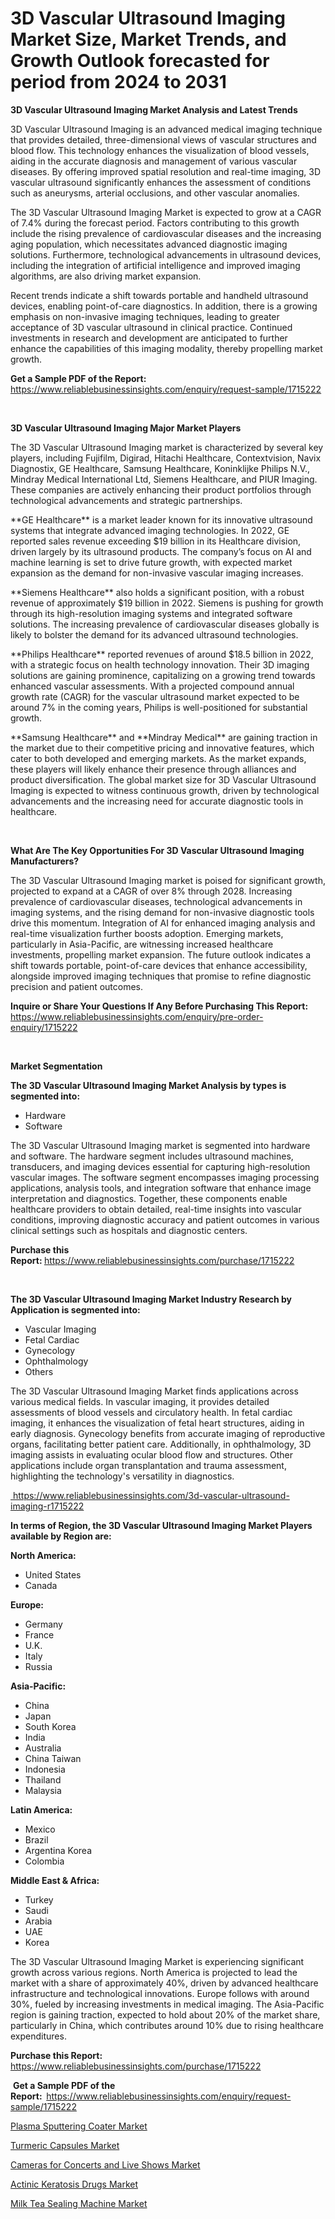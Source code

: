 <p><h1>3D Vascular Ultrasound Imaging Market Size, Market Trends, and Growth Outlook forecasted for period from 2024 to 2031</h1></p><p><strong>3D Vascular Ultrasound Imaging Market Analysis and Latest Trends</strong></p>
<p><p>3D Vascular Ultrasound Imaging is an advanced medical imaging technique that provides detailed, three-dimensional views of vascular structures and blood flow. This technology enhances the visualization of blood vessels, aiding in the accurate diagnosis and management of various vascular diseases. By offering improved spatial resolution and real-time imaging, 3D vascular ultrasound significantly enhances the assessment of conditions such as aneurysms, arterial occlusions, and other vascular anomalies.</p><p>The 3D Vascular Ultrasound Imaging Market is expected to grow at a CAGR of 7.4% during the forecast period. Factors contributing to this growth include the rising prevalence of cardiovascular diseases and the increasing aging population, which necessitates advanced diagnostic imaging solutions. Furthermore, technological advancements in ultrasound devices, including the integration of artificial intelligence and improved imaging algorithms, are also driving market expansion. </p><p>Recent trends indicate a shift towards portable and handheld ultrasound devices, enabling point-of-care diagnostics. In addition, there is a growing emphasis on non-invasive imaging techniques, leading to greater acceptance of 3D vascular ultrasound in clinical practice. Continued investments in research and development are anticipated to further enhance the capabilities of this imaging modality, thereby propelling market growth.</p></p>
<p><strong>Get a Sample PDF of the Report:&nbsp;</strong> <a href="https://www.reliablebusinessinsights.com/enquiry/request-sample/1715222?utm_campaign=97&utm_medium=2&utm_source=Github&utm_content=ia&utm_term=23102024&utm_id=3d-vascular-ultrasound-imaging">https://www.reliablebusinessinsights.com/enquiry/request-sample/1715222</a></p>
<p>&nbsp;</p>
<p><strong>3D Vascular Ultrasound Imaging Major Market Players</strong></p>
<p><p>The 3D Vascular Ultrasound Imaging market is characterized by several key players, including Fujifilm, Digirad, Hitachi Healthcare, Contextvision, Navix Diagnostix, GE Healthcare, Samsung Healthcare, Koninklijke Philips N.V., Mindray Medical International Ltd, Siemens Healthcare, and PIUR Imaging. These companies are actively enhancing their product portfolios through technological advancements and strategic partnerships.</p><p>**GE Healthcare** is a market leader known for its innovative ultrasound systems that integrate advanced imaging technologies. In 2022, GE reported sales revenue exceeding $19 billion in its Healthcare division, driven largely by its ultrasound products. The company’s focus on AI and machine learning is set to drive future growth, with expected market expansion as the demand for non-invasive vascular imaging increases.</p><p>**Siemens Healthcare** also holds a significant position, with a robust revenue of approximately $19 billion in 2022. Siemens is pushing for growth through its high-resolution imaging systems and integrated software solutions. The increasing prevalence of cardiovascular diseases globally is likely to bolster the demand for its advanced ultrasound technologies.</p><p>**Philips Healthcare** reported revenues of around $18.5 billion in 2022, with a strategic focus on health technology innovation. Their 3D imaging solutions are gaining prominence, capitalizing on a growing trend towards enhanced vascular assessments. With a projected compound annual growth rate (CAGR) for the vascular ultrasound market expected to be around 7% in the coming years, Philips is well-positioned for substantial growth.</p><p>**Samsung Healthcare** and **Mindray Medical** are gaining traction in the market due to their competitive pricing and innovative features, which cater to both developed and emerging markets. As the market expands, these players will likely enhance their presence through alliances and product diversification. The global market size for 3D Vascular Ultrasound Imaging is expected to witness continuous growth, driven by technological advancements and the increasing need for accurate diagnostic tools in healthcare.</p></p>
<p>&nbsp;</p>
<p><strong>What Are The Key Opportunities For 3D Vascular Ultrasound Imaging Manufacturers?</strong></p>
<p><p>The 3D Vascular Ultrasound Imaging market is poised for significant growth, projected to expand at a CAGR of over 8% through 2028. Increasing prevalence of cardiovascular diseases, technological advancements in imaging systems, and the rising demand for non-invasive diagnostic tools drive this momentum. Integration of AI for enhanced imaging analysis and real-time visualization further boosts adoption. Emerging markets, particularly in Asia-Pacific, are witnessing increased healthcare investments, propelling market expansion. The future outlook indicates a shift towards portable, point-of-care devices that enhance accessibility, alongside improved imaging techniques that promise to refine diagnostic precision and patient outcomes.</p></p>
<p><strong>Inquire or Share Your Questions If Any Before Purchasing This Report:</strong> <a href="https://www.reliablebusinessinsights.com/enquiry/pre-order-enquiry/1715222?utm_campaign=97&utm_medium=2&utm_source=Github&utm_content=ia&utm_term=23102024&utm_id=3d-vascular-ultrasound-imaging">https://www.reliablebusinessinsights.com/enquiry/pre-order-enquiry/1715222</a></p>
<p>&nbsp;</p>
<p><strong>Market Segmentation</strong></p>
<p><strong>The 3D Vascular Ultrasound Imaging Market Analysis by types is segmented into:</strong></p>
<p><ul><li>Hardware</li><li>Software</li></ul></p>
<p><p>The 3D Vascular Ultrasound Imaging market is segmented into hardware and software. The hardware segment includes ultrasound machines, transducers, and imaging devices essential for capturing high-resolution vascular images. The software segment encompasses imaging processing applications, analysis tools, and integration software that enhance image interpretation and diagnostics. Together, these components enable healthcare providers to obtain detailed, real-time insights into vascular conditions, improving diagnostic accuracy and patient outcomes in various clinical settings such as hospitals and diagnostic centers.</p></p>
<p><strong>Purchase this Report:&nbsp;</strong><a href="https://www.reliablebusinessinsights.com/purchase/1715222?utm_campaign=97&utm_medium=2&utm_source=Github&utm_content=ia&utm_term=23102024&utm_id=3d-vascular-ultrasound-imaging">https://www.reliablebusinessinsights.com/purchase/1715222</a></p>
<p>&nbsp;</p>
<p><strong>The 3D Vascular Ultrasound Imaging Market Industry Research by Application is segmented into:</strong></p>
<p><ul><li>Vascular Imaging</li><li>Fetal Cardiac</li><li>Gynecology</li><li>Ophthalmology</li><li>Others</li></ul></p>
<p><p>The 3D Vascular Ultrasound Imaging Market finds applications across various medical fields. In vascular imaging, it provides detailed assessments of blood vessels and circulatory health. In fetal cardiac imaging, it enhances the visualization of fetal heart structures, aiding in early diagnosis. Gynecology benefits from accurate imaging of reproductive organs, facilitating better patient care. Additionally, in ophthalmology, 3D imaging assists in evaluating ocular blood flow and structures. Other applications include organ transplantation and trauma assessment, highlighting the technology's versatility in diagnostics.</p></p>
<p><a href="https://www.reliablebusinessinsights.com/3d-vascular-ultrasound-imaging-r1715222?utm_campaign=97&utm_medium=2&utm_source=Github&utm_content=ia&utm_term=23102024&utm_id=3d-vascular-ultrasound-imaging">&nbsp;https://www.reliablebusinessinsights.com/3d-vascular-ultrasound-imaging-r1715222</a></p>
<p><strong>In terms of Region, the 3D Vascular Ultrasound Imaging Market Players available by Region are:</strong></p>
<p>
    <p> <strong> North America: </strong>
        <ul>
            <li>United States</li>
            <li>Canada</li>
        </ul>
        </p> 
    <p> <strong> Europe: </strong>
        <ul>
            <li>Germany</li>
            <li>France</li>
            <li>U.K.</li>
            <li>Italy</li>
            <li>Russia</li>
        </ul>
        </p> 
    <p> <strong> Asia-Pacific: </strong>
        <ul>
            <li>China</li>
            <li>Japan</li>
            <li>South Korea</li>
            <li>India</li>
            <li>Australia</li>
            <li>China Taiwan</li>
            <li>Indonesia</li>
            <li>Thailand</li>
            <li>Malaysia</li>
        </ul>
        </p> 
    <p> <strong> Latin America: </strong>
        <ul>
            <li>Mexico</li>
            <li>Brazil</li>
            <li>Argentina Korea</li>
            <li>Colombia</li>
        </ul>
        </p> 
    <p> <strong> Middle East & Africa: </strong>
        <ul>
            <li>Turkey</li>
            <li>Saudi</li>
            <li>Arabia</li>
            <li>UAE</li>
            <li>Korea</li>
        </ul>
    </p>
    </p>
<p><p>The 3D Vascular Ultrasound Imaging Market is experiencing significant growth across various regions. North America is projected to lead the market with a share of approximately 40%, driven by advanced healthcare infrastructure and technological innovations. Europe follows with around 30%, fueled by increasing investments in medical imaging. The Asia-Pacific region is gaining traction, expected to hold about 20% of the market share, particularly in China, which contributes around 10% due to rising healthcare expenditures.</p></p>
<p><strong>Purchase this Report: </strong><a href="https://www.reliablebusinessinsights.com/purchase/1715222?utm_campaign=97&utm_medium=2&utm_source=Github&utm_content=ia&utm_term=23102024&utm_id=3d-vascular-ultrasound-imaging">https://www.reliablebusinessinsights.com/purchase/1715222</a></p>
<p>&nbsp;<strong>Get a Sample PDF of the Report:&nbsp;&nbsp;</strong><a href="https://www.reliablebusinessinsights.com/enquiry/request-sample/1715222?utm_campaign=97&utm_medium=2&utm_source=Github&utm_content=ia&utm_term=23102024&utm_id=3d-vascular-ultrasound-imaging">https://www.reliablebusinessinsights.com/enquiry/request-sample/1715222</a></p>
<p><strong></strong></p>
<p><p><a href="https://issuu.com/reportprime-2/docs/plasma-sputtering-coater-market-siz_b89a562a0552a7?utm_campaign=97&utm_medium=2&utm_source=Github&utm_content=ia&utm_term=23102024&utm_id=3d-vascular-ultrasound-imaging">Plasma Sputtering Coater Market</a></p><p><a href="https://www.linkedin.com/pulse/turmeric-capsules-market-emerging-trends-future-prospects-cbimc?utm_campaign=97&utm_medium=2&utm_source=Github&utm_content=ia&utm_term=23102024&utm_id=3d-vascular-ultrasound-imaging">Turmeric Capsules Market</a></p><p><a href="https://github.com/yoreivesal/Market-Research-Report-List-1/blob/main/cameras-for-concerts-and-live-shows-market.md?utm_campaign=97&utm_medium=2&utm_source=Github&utm_content=ia&utm_term=23102024&utm_id=3d-vascular-ultrasound-imaging">Cameras for Concerts and Live Shows Market</a></p><p><a href="https://www.linkedin.com/pulse/actinic-keratosis-drugs-market-evolution-regional-adaptations-4qdic?utm_campaign=97&utm_medium=2&utm_source=Github&utm_content=ia&utm_term=23102024&utm_id=3d-vascular-ultrasound-imaging">Actinic Keratosis Drugs Market</a></p><p><a href="https://issuu.com/reportprime-2/docs/milk-tea-sealing-machine-market-siz_537fdb92b2c943?utm_campaign=97&utm_medium=2&utm_source=Github&utm_content=ia&utm_term=23102024&utm_id=3d-vascular-ultrasound-imaging">Milk Tea Sealing Machine Market</a></p></p>
